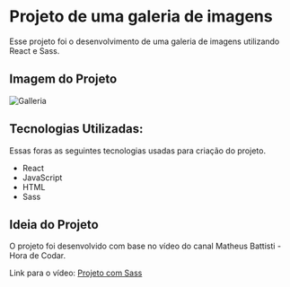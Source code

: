 # Projeto de uma galeria de imagens

Esse projeto foi o desenvolvimento de uma galeria de imagens utilizando React e Sass.

## Imagem do Projeto

![Galleria](https://github.com/LuisBraga31/projectGalleria/assets/83723698/ee4894d4-8522-43cb-bc08-774ea6f54774)

## Tecnologias Utilizadas:

Essas foras as seguintes tecnologias usadas para criação do projeto.

* React
* JavaScript
* HTML
* Sass

## Ideia do Projeto

O projeto foi desenvolvido com base no vídeo do canal Matheus Battisti - Hora de Codar.

Link para o vídeo: <a href="https://www.youtube.com/watch?v=Wo5t3uUV8n4&t=928s&ab_channel=MatheusBattisti-HoradeCodar"> Projeto com Sass </a>
